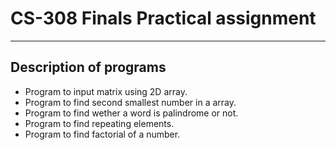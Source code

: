 # CS-308 Finals Practical assignment
---
## Description of programs
- Program to input matrix using 2D array.
- Program to find second smallest number in a array.
- Program to find wether a word is palindrome or not.
- Program to find repeating elements.
- Program to find factorial of a number.
